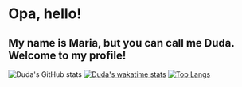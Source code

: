 <h1> Opa, hello! </h1>
<h2> My name is Maria, but you can call me Duda. Welcome to my profile! </h2>

![Duda's GitHub stats](https://github-readme-stats.vercel.app/api?username=OhMariaaaz&show_icons=true&theme=dracula)
[![Duda's wakatime stats](https://github-readme-stats.vercel.app/api/wakatime?username=OhMariaaaz)](https://github.com/anuraghazra/github-readme-stats)
[![Top Langs](https://github-readme-stats.vercel.app/api/top-langs/?username=OhMariaaaz&theme=dracula)](https://github.com/anuraghazra/github-readme-stats)
